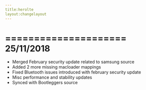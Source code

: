 ```yaml
---
title:herolte
layout:changelayout
---
```

=====================
    25/11/2018
=====================
- Merged February security update related to samsung source
- Added 2 more missing macloader mappings
- Fixed Bluetooth issues introduced with february security update 
- Misc performance and stability updates
- Synced with Bootleggers source
